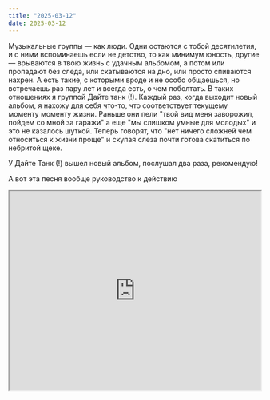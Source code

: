 ```yaml
---
title: "2025-03-12"
date: 2025-03-12
---
```

Музыкальные группы — как люди. Одни остаются с тобой десятилетия, и с ними вспоминаешь если не детство, то как минимум юность, другие — врываются в твою жизнь с удачным альбомом, а потом или пропадают без следа, или скатываются на дно, или просто спиваются нахрен. А есть такие, с которыми вроде и не особо общаешься, но встречаешь раз пару лет и всегда есть, о чем поболтать.
В таких отношениях я группой Дайте танк (!). Каждый раз, когда выходит новый альбом, я нахожу для себя что-то, что соответствует текущему моменту моменту жизни. Раньше они пели "твой вид меня заворожил, пойдем со мной за гаражи" а еще "мы слишком умные для молодых" и это не казалось шуткой. Теперь говорят, что "нет ничего сложней чем относиться к жизни проще" и скупая слеза почти готова скатиться по небритой щеке.

У Дайте Танк (!) вышел новый альбом, послушал два раза, рекомендую!

А вот эта песня вообще руководство к действию
<iframe src="https://www.youtube.com/embed/u039CxP0saE?feature=oembed" width="100%" height="400"></iframe>
